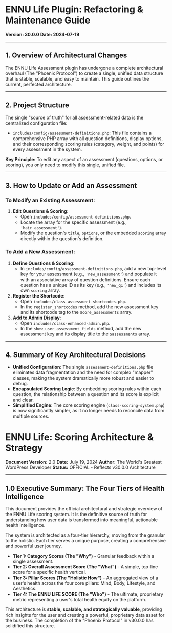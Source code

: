 # ENNU Life Plugin: Refactoring & Maintenance Guide
**Version: 30.0.0**
**Date: 2024-07-19**

---

## 1. Overview of Architectural Changes

The ENNU Life Assessment plugin has undergone a complete architectural overhaul (The "Phoenix Protocol") to create a single, unified data structure that is stable, scalable, and easy to maintain. This guide outlines the current, perfected architecture.

---

## 2. Project Structure

The single "source of truth" for all assessment-related data is the centralized configuration file:

-   `includes/config/assessment-definitions.php`: This file contains a comprehensive PHP array with all question definitions, display options, and their corresponding scoring rules (category, weight, and points) for every assessment in the system.

**Key Principle:** To edit any aspect of an assessment (questions, options, or scoring), you only need to modify this single, unified file.

---

## 3. How to Update or Add an Assessment

### To Modify an Existing Assessment:

1.  **Edit Questions & Scoring**:
    -   Open `includes/config/assessment-definitions.php`.
    -   Locate the array for the specific assessment (e.g., `'hair_assessment'`).
    -   Modify the question's `title`, `options`, or the embedded `scoring` array directly within the question's definition.

### To Add a New Assessment:

1.  **Define Questions & Scoring**:
    -   In `includes/config/assessment-definitions.php`, add a new top-level key for your assessment (e.g., `'new_assessment'`) and populate it with an associative array of question definitions. Ensure each question has a unique ID as its key (e.g., `'new_q1'`) and includes its own `scoring` array.
2.  **Register the Shortcode**:
    -   Open `includes/class-assessment-shortcodes.php`.
    -   In the `register_shortcodes` method, add the new assessment key and its shortcode tag to the `$core_assessments` array.
3.  **Add to Admin Display**:
    -   Open `includes/class-enhanced-admin.php`.
    -   In the `show_user_assessment_fields` method, add the new assessment key and its display title to the `$assessments` array.

---

## 4. Summary of Key Architectural Decisions

-   **Unified Configuration**: The single `assessment-definitions.php` file eliminates data fragmentation and the need for complex "mapper" classes, making the system dramatically more robust and easier to debug.
-   **Encapsulated Scoring Logic**: By embedding scoring rules within each question, the relationship between a question and its score is explicit and clear.
-   **Simplified Engine**: The core scoring engine (`class-scoring-system.php`) is now significantly simpler, as it no longer needs to reconcile data from multiple sources.
# ENNU Life: Scoring Architecture & Strategy

**Document Version:** 2.0
**Date:** July 19, 2024
**Author:** The World's Greatest WordPress Developer
**Status:** OFFICIAL - Reflects v30.0.0 Architecture

---

## 1.0 Executive Summary: The Four Tiers of Health Intelligence

This document provides the official architectural and strategic overview of the ENNU Life scoring system. It is the definitive source of truth for understanding how user data is transformed into meaningful, actionable health intelligence.

The system is architected as a four-tier hierarchy, moving from the granular to the holistic. Each tier serves a unique purpose, creating a comprehensive and powerful user journey.

*   **Tier 1: Category Scores (The "Why")** - Granular feedback within a single assessment.
*   **Tier 2: Overall Assessment Score (The "What")** - A simple, top-line score for a specific health vertical.
*   **Tier 3: Pillar Scores (The "Holistic How")** - An aggregated view of a user's health across the four core pillars: Mind, Body, Lifestyle, and Aesthetics.
*   **Tier 4: The ENNU LIFE SCORE (The "Who")** - The ultimate, proprietary metric representing a user's total health equity on the platform.

This architecture is **stable, scalable, and strategically valuable**, providing rich insights for the user and creating a powerful, proprietary data asset for the business. The completion of the "Phoenix Protocol" in v30.0.0 has solidified this structure. 